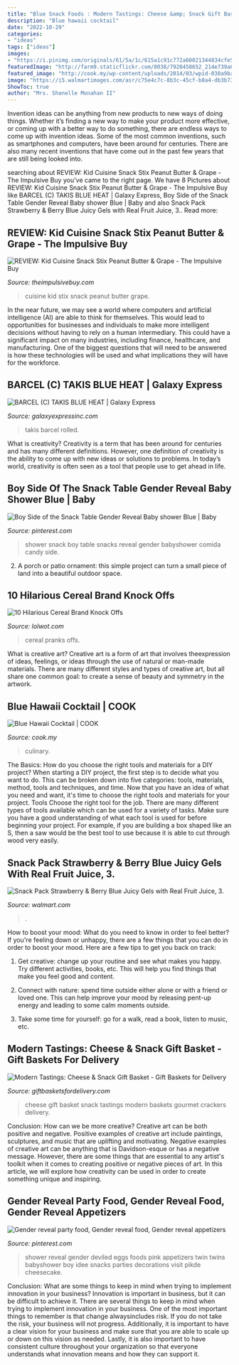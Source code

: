 ```yaml
---
title: "Blue Snack Foods : Modern Tastings: Cheese &amp; Snack Gift Basket"
description: "Blue hawaii cocktail"
date: "2022-10-29"
categories:
- "ideas"
tags: ["ideas"]
images:
- "https://i.pinimg.com/originals/61/5a/1c/615a1c91c772a60021344834cfe5e160.jpg"
featuredImage: "http://farm9.staticflickr.com/8038/7928458652_214e739a6b.jpg"
featured_image: "http://cook.my/wp-content/uploads/2014/03/wpid-038a9ba96944a5c2654777e510db43c3.jpg"
image: "https://i5.walmartimages.com/asr/c75e4c7c-8b3c-45cf-b8a4-db3b7301b437.cd1074f2b258155b3b2cb74cbb55080d.jpeg"
ShowToc: true
author: "Mrs. Shanelle Monahan II"
---
```



Invention ideas can be anything from new products to new ways of doing things. Whether it’s finding a new way to make your product more effective, or coming up with a better way to do something, there are endless ways to come up with invention ideas. Some of the most common inventions, such as smartphones and computers, have been around for centuries. There are also many recent inventions that have come out in the past few years that are still being looked into.

	

		
searching about REVIEW: Kid Cuisine Snack Stix Peanut Butter &amp; Grape - The Impulsive Buy you've came to the right page. We have 8 Pictures about REVIEW: Kid Cuisine Snack Stix Peanut Butter &amp; Grape - The Impulsive Buy like BARCEL (C) TAKIS BLUE HEAT | Galaxy Express, Boy Side of the Snack Table Gender Reveal Baby shower Blue | Baby and also Snack Pack Strawberry &amp; Berry Blue Juicy Gels with Real Fruit Juice, 3.. Read more:
		
    
## REVIEW: Kid Cuisine Snack Stix Peanut Butter &amp; Grape - The Impulsive Buy

<img loading=lazy src="http://farm9.staticflickr.com/8038/7928458652_214e739a6b.jpg" onerror="this.onerror=null;this.src='https://tse1.mm.bing.net/th?id=OIP.3vFQAQOa4BtLMG-3_P-xvAHaE2&amp;pid=15.1';" alt="REVIEW: Kid Cuisine Snack Stix Peanut Butter &amp; Grape - The Impulsive Buy">

_Source: theimpulsivebuy.com_

>cuisine kid stix snack peanut butter grape. 

	

In the near future, we may see a world where computers and artificial intelligence (AI) are able to think for themselves. This would lead to opportunities for businesses and individuals to make more intelligent decisions without having to rely on a human intermediary. This could have a significant impact on many industries, including finance, healthcare, and manufacturing. One of the biggest questions that will need to be answered is how these technologies will be used and what implications they will have for the workforce.

    
## BARCEL (C) TAKIS BLUE HEAT | Galaxy Express

<img loading=lazy src="https://galaxyexpressinc.com/wp-content/uploads/2021/06/90001-BARCEL-C-TAKIS-BLUE-HEAT-4-oz.jpeg" onerror="this.onerror=null;this.src='https://tse2.mm.bing.net/th?id=OIP.QebLsioS954uLfu0z8seUAHaH7&amp;pid=15.1';" alt="BARCEL (C) TAKIS BLUE HEAT | Galaxy Express">

_Source: galaxyexpressinc.com_

>takis barcel rolled. 

	

What is creativity?
Creativity is a term that has been around for centuries and has many different definitions. However, one definition of creativity is the ability to come up with new ideas or solutions to problems. In today’s world, creativity is often seen as a tool that people use to get ahead in life.

    
## Boy Side Of The Snack Table Gender Reveal Baby Shower Blue | Baby

<img loading=lazy src="https://i.pinimg.com/originals/ec/99/f0/ec99f0853176a11de452f6130f9e5acf.jpg" onerror="this.onerror=null;this.src='https://tse3.mm.bing.net/th?id=OIP.1W3X3kJDky0UMksT9u7UTgHaJ4&amp;pid=15.1';" alt="Boy Side of the Snack Table Gender Reveal Baby shower Blue | Baby">

_Source: pinterest.com_

>shower snack boy table snacks reveal gender babyshower comida candy side. 

	

2. A porch or patio ornament: this simple project can turn a small piece of land into a beautiful outdoor space. 

    
## 10 Hilarious Cereal Brand Knock Offs

<img loading=lazy src="https://do.lolwot.com/wp-content/uploads/2015/11/10-hilarious-cereal-brand-knock-offs-3.jpg" onerror="this.onerror=null;this.src='https://tse4.mm.bing.net/th?id=OIP.3IZNii6Md91Q8tekcviRHgHaFj&amp;pid=15.1';" alt="10 Hilarious Cereal Brand Knock Offs">

_Source: lolwot.com_

>cereal pranks offs. 

	

What is creative art?
Creative art is a form of art that involves theexpression of ideas, feelings, or ideas through the use of natural or man-made materials. There are many different styles and types of creative art, but all share one common goal: to create a sense of beauty and symmetry in the artwork.

    
## Blue Hawaii Cocktail | COOK

<img loading=lazy src="http://cook.my/wp-content/uploads/2014/03/wpid-038a9ba96944a5c2654777e510db43c3.jpg" onerror="this.onerror=null;this.src='https://tse4.mm.bing.net/th?id=OIP.HIQcdnd0Yxyjrv396h-nwwHaK1&amp;pid=15.1';" alt="Blue Hawaii Cocktail | COOK">

_Source: cook.my_

>culinary. 

	

The Basics: How do you choose the right tools and materials for a DIY project?
When starting a DIY project, the first step is to decide what you want to do. This can be broken down into five categories: tools, materials, method, tools and techniques, and time. Now that you have an idea of what you need and want, it's time to choose the right tools and materials for your project.
Tools
Choose the right tool for the job. There are many different types of tools available which can be used for a variety of tasks. Make sure you have a good understanding of what each tool is used for before beginning your project. For example, if you are building a box shaped like an S, then a saw would be the best tool to use because it is able to cut through wood very easily.

    
## Snack Pack Strawberry &amp; Berry Blue Juicy Gels With Real Fruit Juice, 3.

<img loading=lazy src="https://i5.walmartimages.com/asr/c75e4c7c-8b3c-45cf-b8a4-db3b7301b437.cd1074f2b258155b3b2cb74cbb55080d.jpeg" onerror="this.onerror=null;this.src='https://tse4.mm.bing.net/th?id=OIP.k0mzFWKGpEZHZwRM7h8S_AHaHa&amp;pid=15.1';" alt="Snack Pack Strawberry &amp; Berry Blue Juicy Gels with Real Fruit Juice, 3.">

_Source: walmart.com_

>. 

	

How to boost your mood: What do you need to know in order to feel better?
If you're feeling down or unhappy, there are a few things that you can do in order to boost your mood. Here are a few tips to get you back on track: 
1. Get creative: change up your routine and see what makes you happy. Try different activities, books, etc. This will help you find things that make you feel good and content. 

2. Connect with nature: spend time outside either alone or with a friend or loved one. This can help improve your mood by releasing pent-up energy and leading to some calm moments outside. 

3. Take some time for yourself: go for a walk, read a book, listen to music, etc.

    
## Modern Tastings: Cheese &amp; Snack Gift Basket - Gift Baskets For Delivery

<img loading=lazy src="https://vip-gift-images.giftbasketsfordelivery.com/wp-content/uploads/2018/11/10104113/SCHM1510_1000__00469.jpg" onerror="this.onerror=null;this.src='https://tse1.mm.bing.net/th?id=OIP.ms9EjbeDRnsqUa6KyPc1BQHaHa&amp;pid=15.1';" alt="Modern Tastings: Cheese &amp; Snack Gift Basket - Gift Baskets for Delivery">

_Source: giftbasketsfordelivery.com_

>cheese gift basket snack tastings modern baskets gourmet crackers delivery. 

	

Conclusion: How can we be more creative?
Creative art can be both positive and negative. Positive examples of creative art include paintings, sculptures, and music that are uplifting and motivating. Negative examples of creative art can be anything that is Davidson-esque or has a negative message. However, there are some things that are essential to any artist's toolkit when it comes to creating positive or negative pieces of art. In this article, we will explore how creativity can be used in order to create something unique and inspiring.

    
## Gender Reveal Party Food, Gender Reveal Food, Gender Reveal Appetizers

<img loading=lazy src="https://i.pinimg.com/originals/61/5a/1c/615a1c91c772a60021344834cfe5e160.jpg" onerror="this.onerror=null;this.src='https://tse1.mm.bing.net/th?id=OIP.y7OfUVFlBfIiZKOxM7AnzgHaJ4&amp;pid=15.1';" alt="Gender reveal party food, Gender reveal food, Gender reveal appetizers">

_Source: pinterest.com_

>shower reveal gender deviled eggs foods pink appetizers twin twins babyshower boy idee snacks parties decorations visit pikde cheesecake. 

	

Conclusion: What are some things to keep in mind when trying to implement innovation in your business?
Innovation is important in business, but it can be difficult to achieve it. There are several things to keep in mind when trying to implement innovation in your business. One of the most important things to remember is that change alwaysincludes risk. If you do not take the risk, your business will not progress. Additionally, it is important to have a clear vision for your business and make sure that you are able to scale up or down on this vision as needed. Lastly, it is also important to have consistent culture throughout your organization so that everyone understands what innovation means and how they can support it.

